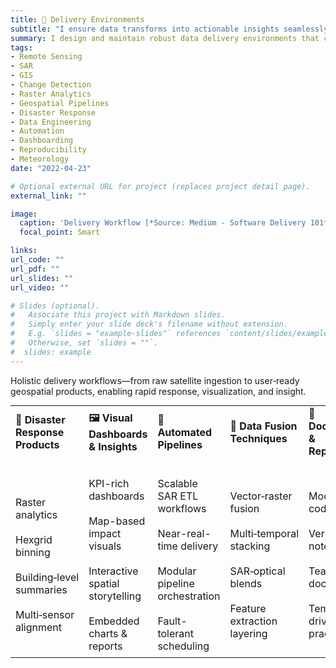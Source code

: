 ```yaml
---
title: 🚀 Delivery Environments
subtitle: "I ensure data transforms into actionable insights seamlessly across platforms and users. My focus is on automation, reproducibility, and clear documentation, empowering teams to deploy, interpret, and trust data-driven solutions in real time. How I transform raw data into impact-driven outcomes"
summary: I design and maintain robust data delivery environments that convert raw geospatial and remote sensing inputs into operational intelligence. From scalable SAR raster pipelines to collaborative dashboards and feature‑rich fusion outputs.
tags:
- Remote Sensing
- SAR
- GIS
- Change Detection
- Raster Analytics
- Geospatial Pipelines
- Disaster Response
- Data Engineering
- Automation
- Dashboarding
- Reproducibility
- Meteorology
date: "2022-04-23"

# Optional external URL for project (replaces project detail page).
external_link: ""

image:
  caption: 'Delivery Workflow [*Source: Medium - Software Delivery 101*](https://medium.com/@gwright_60924/software-delivery-101-environments-and-applications-8fff2c4e2524)'
  focal_point: Smart

links:
url_code: ""
url_pdf: ""
url_slides: ""
url_video: ""

# Slides (optional).
#   Associate this project with Markdown slides.
#   Simply enter your slide deck's filename without extension.
#   E.g. `slides = "example-slides"` references `content/slides/example-slides.md`.
#   Otherwise, set `slides = ""`.
#  slides: example
---
```

Holistic delivery workflows—from raw satellite ingestion to user‑ready geospatial products, enabling rapid response, visualization, and insight.

<table style="border-collapse: collapse; width: 100%; margin: 0;">
  <tr>
    <td><strong>🧱 Disaster Response Products</strong></td>
    <td><strong>🖼️ Visual Dashboards & Insights</strong></td>
    <td><strong>🔁 Automated Pipelines</strong></td>
    <td><strong>🧬 Data Fusion Techniques</strong></td>
    <td><strong>📁 Documentation & Reproducibility</strong></td>
  </tr>
  <tr>
    <td style="padding: 0.5rem;">
      <br>Raster analytics<br>
      <br>Hexgrid binning<br>
      <br>Building‑level summaries<br>
      <br>Multi‑sensor alignment
    </td>
    <td style="padding: 0.5rem;">
      <br>KPI-rich dashboards<br>
      <br>Map-based impact visuals<br>
      <br>Interactive spatial storytelling<br>
      <br>Embedded charts & reports
    </td>
    <td style="padding: 0.5rem;">
      <br>Scalable SAR ETL workflows<br>
      <br>Near-real-time delivery<br>
      <br>Modular pipeline orchestration<br>
      <br>Fault-tolerant scheduling
    </td>
    <td style="padding: 0.5rem;">
      <br>Vector‑raster fusion<br>
      <br>Multi‑temporal stacking<br>
      <br>SAR‑optical blends<br>
      <br>Feature extraction layering
    </td>
    <td style="padding: 0.5rem;">
      <br>Modular codebases<br>
      <br>Versioned notebooks<br>
      <br>Team wiki & docs<br>
      <br>Template-driven best practices
    </td>
  </tr>
</table>